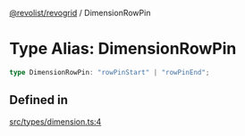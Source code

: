 [@revolist/revogrid](README.md) / DimensionRowPin

# Type Alias: DimensionRowPin

```ts
type DimensionRowPin: "rowPinStart" | "rowPinEnd";
```

## Defined in

[src/types/dimension.ts:4](https://github.com/revolist/revogrid/blob/f56bf50e3d2048c8d7f3081240be2216cdbe01d4/src/types/dimension.ts#L4)
